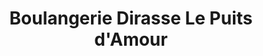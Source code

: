 ---
title: "Boulangerie Dirasse Le Puits d'Amour"
url: /argeles-gazost/boulangerie-dirasse-le-puits-damour/
shop: boulangerie
---